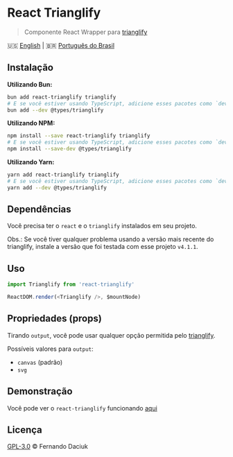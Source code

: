 # React Trianglify

> Componente React Wrapper para [trianglify][trianglify-url]

:us: [English][en-docs] | :brazil: [Português do Brasil][pt-br-docs]

## Instalação

**Utilizando Bun:**

```sh
bun add react-trianglify trianglify
# E se você estiver usando TypeScript, adicione esses pacotes como `devDependencies`:
bun add --dev @types/trianglify
```

**Utilizando NPM:**

```sh
npm install --save react-trianglify trianglify
# E se você estiver usando TypeScript, adicione esses pacotes como `devDependencies`:
npm install --save-dev @types/trianglify
```

**Utilizando Yarn:**

```sh
yarn add react-trianglify trianglify
# E se você estiver usando TypeScript, adicione esses pacotes como `devDependencies`:
yarn add --dev @types/trianglify
```

## Dependências

Você precisa ter o `react` e o `trianglify` instalados em seu projeto.

Obs.: Se você tiver qualquer problema usando a versão mais recente do trianglify,
instale a versão que foi testada com esse projeto `v4.1.1`.

## Uso

```js
import Trianglify from 'react-trianglify'

ReactDOM.render(<Trianglify />, $mountNode)
```

## Propriedades (props)

Tirando `output`, você pode usar qualquer opção permitida pelo [trianglify][trianglify-url-options].

Possíveis valores para `output`:

- `canvas` (padrão)
- `svg`

## Demonstração

Você pode ver o `react-trianglify` funcionando [aqui][demo-url]

## Licença

[GPL-3.0][license-url] &copy; Fernando Daciuk

[trianglify-url]: https://github.com/qrohlf/trianglify
[trianglify-url-options]: https://github.com/qrohlf/trianglify#-configuration
[demo-url]: https://react-trianglify.vercel.app/
[license-url]: /LICENSE
[en-docs]: /README.md
[pt-br-docs]: /docs/pt-br.md
